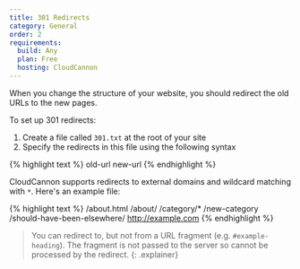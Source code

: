 ```yaml
---
title: 301 Redirects
category: General
order: 2
requirements:
  build: Any
  plan: Free
  hosting: CloudCannon
---
```


When you change the structure of your website, you should redirect the old URLs to the new pages.

To set up 301 redirects:

1. Create a file called `301.txt` at the root of your site
2. Specify the redirects in this file using the following syntax

{% highlight text %}
old-url new-url
{% endhighlight %}

CloudCannon supports redirects to external domains and wildcard matching with `*`. Here's an example file:

{% highlight text %}
/about.html /about/
/category/* /new-category
/should-have-been-elsewhere/ http://example.com
{% endhighlight %}

> You can redirect to, but not from a URL fragment (e.g. `#example-heading`). The fragment is not passed to the server so cannot be processed by the redirect.
{: .explainer}

